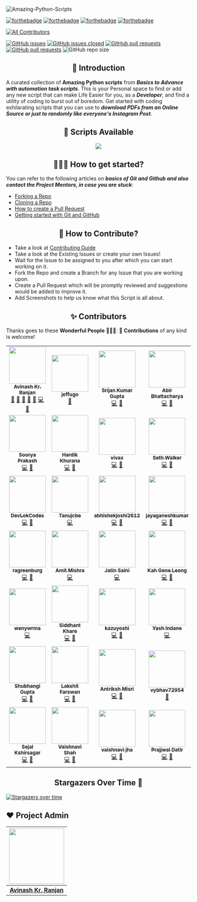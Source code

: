 ![Amazing-Python-Scripts](https://socialify.git.ci/avinashkranjan/Amazing-Python-Scripts/image?description=1&forks=1&issues=1&language=1&owner=1&pulls=1&stargazers=1&theme=Light)

[![forthebadge](https://forthebadge.com/images/badges/built-by-developers.svg)](https://forthebadge.com)
[![forthebadge](https://forthebadge.com/images/badges/built-with-love.svg)](https://forthebadge.com)
[![forthebadge](https://forthebadge.com/images/badges/built-with-swag.svg)](https://forthebadge.com)
[![forthebadge](https://forthebadge.com/images/badges/made-with-python.svg)](https://forthebadge.com)

<!-- ALL-CONTRIBUTORS-BADGE:START - Do not remove or modify this section -->
[![All Contributors](https://img.shields.io/badge/all_contributors-47-orange.svg?style=flat-square)](#contributors-)
<!-- ALL-CONTRIBUTORS-BADGE:END -->

[![GitHub issues](https://img.shields.io/github/issues/avinashkranjan/Amazing-Python-Scripts.svg)](https://github.com/avinashkranjan/Amazing-Python-Scripts/issues)
[![GitHub issues closed](https://img.shields.io/github/issues-closed/avinashkranjan/Amazing-Python-Scripts.svg)](https://github.com/avinashkranjan/Amazing-Python-Scripts/issues?q=is%3Aissue+is%3Aclosed)
[![GitHub pull requests](https://img.shields.io/github/issues-pr/avinashkranjan/Amazing-Python-Scripts.svg)](https://github.com/avinashkranjan/Amazing-Python-Scripts/pulls)
[![GitHub pull requests](https://img.shields.io/github/issues-pr-closed/avinashkranjan/Amazing-Python-Scripts.svg)](https://github.com/avinashkranjan/Amazing-Python-Scripts/pulls?q=is%3Apr+is%3Aclosed) ![GitHub repo size](https://img.shields.io/github/repo-size/avinashkranjan/Amazing-Python-Scripts?color=yellow)

<h2 align=center> 📑 Introduction </h2>

A curated collection of **Amazing Python scripts** from **_Basics to Advance with automation task scripts_**. This is your Personal space to find or add any new script
that can make Life Easier for you, as a **_Developer_**, and find a utility of coding to burst out of boredom. Get started with coding exhilarating scripts that you can use to **_download PDFs from an Online Source or just to randomly like everyone's Instagram Post_**.

<h2 align=center> 📃 Scripts Available </h2>
  <p align="center">
  <a href="https://github.com/avinashkranjan/Amazing-Python-Scripts/blob/master/SCRIPTS.md">
    <img src="https://forthebadge.com/images/badges/check-it-out.svg">
  </a>

<h2 align=center> 👨🏻‍💻 How to get started? </h2> 

You can refer to the following articles on **_basics of Git and Github and also contact the Project Mentors, in case you are stuck_**:

- [Forking a Repo](https://help.github.com/en/github/getting-started-with-github/fork-a-repo)
- [Cloning a Repo](https://help.github.com/en/desktop/contributing-to-projects/creating-a-pull-request)
- [How to create a Pull Request](https://opensource.com/article/19/7/create-pull-request-github)
- [Getting started with Git and GitHub](https://towardsdatascience.com/getting-started-with-git-and-github-6fcd0f2d4ac6)


<h2 align=center> 📝 How to Contribute? </h2>  

- Take a look at [Contributing Guide](https://github.com/avinashkranjan/Amazing-Python-Scripts/blob/master/CONTRIBUTING.md)
- Take a look at the Existing Issues or create your own Issues!
- Wait for the Issue to be assigned to you after which you can start working on it.
- Fork the Repo and create a Branch for any Issue that you are working upon.
- Create a Pull Request which will be promptly reviewed and suggestions would be added to improve it.
- Add Screenshots to help us know what this Script is all about.

<h2 align=center> ✨ Contributors </h2>

Thanks goes to these **Wonderful People** 👨🏻‍💻:      🚀 **Contributions** of any kind is welcome! 

<!-- ALL-CONTRIBUTORS-LIST:START - Do not remove or modify this section -->
<!-- prettier-ignore-start -->
<!-- markdownlint-disable -->
<table>
  <tr>
    <td align="center"><a href="http://avinashranjan.tech"><img src="https://avatars2.githubusercontent.com/u/55796944?v=4?s=100" width="100px;" alt=""/><br /><sub><b>Avinash Kr. Ranjan</b></sub></a><br /><a href="#ideas-avinashkranjan" title="Ideas, Planning, & Feedback">🤔</a> <a href="#projectManagement-avinashkranjan" title="Project Management">📆</a> <a href="#question-avinashkranjan" title="Answering Questions">💬</a> <a href="https://github.com/avinashkranjan/Amazing-Python-Scripts/pulls?q=is%3Apr+reviewed-by%3Aavinashkranjan" title="Reviewed Pull Requests">👀</a> <a href="#talk-avinashkranjan" title="Talks">📢</a> <a href="https://github.com/avinashkranjan/Amazing-Python-Scripts/commits?author=avinashkranjan" title="Code">💻</a> <a href="https://github.com/avinashkranjan/Amazing-Python-Scripts/commits?author=avinashkranjan" title="Documentation">📖</a></td>
    <td align="center"><a href="https://github.com/jeffugo"><img src="https://avatars0.githubusercontent.com/u/70389806?v=4?s=100" width="100px;" alt=""/><br /><sub><b>jeffugo</b></sub></a><br /><a href="https://github.com/avinashkranjan/Amazing-Python-Scripts/commits?author=jeffugo" title="Documentation">📖</a></td>
    <td align="center"><a href="https://github.com/geekymeeky"><img src="https://avatars3.githubusercontent.com/u/66238394?v=4?s=100" width="100px;" alt=""/><br /><sub><b>Srijan Kumar Gupta</b></sub></a><br /><a href="https://github.com/avinashkranjan/Amazing-Python-Scripts/commits?author=geekymeeky" title="Code">💻</a> <a href="https://github.com/avinashkranjan/Amazing-Python-Scripts/commits?author=geekymeeky" title="Documentation">📖</a></td>
    <td align="center"><a href="https://abirbhattacharya.herokuapp.com/"><img src="https://avatars0.githubusercontent.com/u/70687014?v=4?s=100" width="100px;" alt=""/><br /><sub><b>Abir Bhattacharya</b></sub></a><br /><a href="https://github.com/avinashkranjan/Amazing-Python-Scripts/commits?author=abirbhattacharya82" title="Code">💻</a> <a href="#ideas-abirbhattacharya82" title="Ideas, Planning, & Feedback">🤔</a></td>
    <td align="center"><a href="https://github.com/madihamallick"><img src="https://avatars1.githubusercontent.com/u/70858557?v=4?s=100" width="100px;" alt=""/><br /><sub><b>Madiha Mallick</b></sub></a><br /><a href="https://github.com/avinashkranjan/Amazing-Python-Scripts/commits?author=madihamallick" title="Code">💻</a></td>
    <td align="center"><a href="http://mohammedbilal.me"><img src="https://avatars2.githubusercontent.com/u/55395092?v=4?s=100" width="100px;" alt=""/><br /><sub><b>Mohammed Bilal</b></sub></a><br /><a href="https://github.com/avinashkranjan/Amazing-Python-Scripts/commits?author=mdb571" title="Documentation">📖</a></td>
    <td align="center"><a href="https://github.com/shivamsh555"><img src="https://avatars0.githubusercontent.com/u/72130276?v=4?s=100" width="100px;" alt=""/><br /><sub><b>shivam sharma</b></sub></a><br /><a href="https://github.com/avinashkranjan/Amazing-Python-Scripts/commits?author=shivamsh555" title="Code">💻</a></td>
  </tr>
  <tr>
    <td align="center"><a href="https://www.linkedin.com/in/sooryaprakash31"><img src="https://avatars1.githubusercontent.com/u/41444412?v=4?s=100" width="100px;" alt=""/><br /><sub><b>Soorya Prakash</b></sub></a><br /><a href="https://github.com/avinashkranjan/Amazing-Python-Scripts/commits?author=sooryaprakash31" title="Code">💻</a> <a href="https://github.com/avinashkranjan/Amazing-Python-Scripts/commits?author=sooryaprakash31" title="Documentation">📖</a></td>
    <td align="center"><a href="http://github.com/hardikkhurana"><img src="https://avatars0.githubusercontent.com/u/43683221?v=4?s=100" width="100px;" alt=""/><br /><sub><b>Hardik Khurana</b></sub></a><br /><a href="https://github.com/avinashkranjan/Amazing-Python-Scripts/commits?author=hardikkhurana" title="Code">💻</a> <a href="https://github.com/avinashkranjan/Amazing-Python-Scripts/commits?author=hardikkhurana" title="Documentation">📖</a></td>
    <td align="center"><a href="https://github.com/vivax3794"><img src="https://avatars2.githubusercontent.com/u/51753506?v=4?s=100" width="100px;" alt=""/><br /><sub><b>vivax</b></sub></a><br /><a href="https://github.com/avinashkranjan/Amazing-Python-Scripts/commits?author=vivax3794" title="Code">💻</a> <a href="https://github.com/avinashkranjan/Amazing-Python-Scripts/commits?author=vivax3794" title="Documentation">📖</a></td>
    <td align="center"><a href="https://github.com/SethWalkeroo"><img src="https://avatars0.githubusercontent.com/u/16292617?v=4?s=100" width="100px;" alt=""/><br /><sub><b>Seth Walker</b></sub></a><br /><a href="https://github.com/avinashkranjan/Amazing-Python-Scripts/commits?author=SethWalkeroo" title="Code">💻</a> <a href="https://github.com/avinashkranjan/Amazing-Python-Scripts/commits?author=SethWalkeroo" title="Documentation">📖</a></td>
    <td align="center"><a href="https://www.linkedin.com/in/sarthak-saxena-b3a0001b8/"><img src="https://avatars3.githubusercontent.com/u/61883822?v=4?s=100" width="100px;" alt=""/><br /><sub><b>sarthak1905</b></sub></a><br /><a href="https://github.com/avinashkranjan/Amazing-Python-Scripts/commits?author=sarthak1905" title="Code">💻</a> <a href="https://github.com/avinashkranjan/Amazing-Python-Scripts/commits?author=sarthak1905" title="Documentation">📖</a></td>
    <td align="center"><a href="https://github.com/bislara"><img src="https://avatars1.githubusercontent.com/u/35392585?v=4?s=100" width="100px;" alt=""/><br /><sub><b>Biswajeet Sahoo</b></sub></a><br /><a href="https://github.com/avinashkranjan/Amazing-Python-Scripts/commits?author=bislara" title="Code">💻</a> <a href="https://github.com/avinashkranjan/Amazing-Python-Scripts/commits?author=bislara" title="Documentation">📖</a></td>
    <td align="center"><a href="https://github.com/Kreateer"><img src="https://avatars2.githubusercontent.com/u/19147258?v=4?s=100" width="100px;" alt=""/><br /><sub><b>Matija Milaković</b></sub></a><br /><a href="https://github.com/avinashkranjan/Amazing-Python-Scripts/commits?author=Kreateer" title="Code">💻</a> <a href="https://github.com/avinashkranjan/Amazing-Python-Scripts/commits?author=Kreateer" title="Documentation">📖</a></td>
  </tr>
  <tr>
    <td align="center"><a href="https://github.com/DevLokCodes"><img src="https://avatars2.githubusercontent.com/u/69622048?v=4?s=100" width="100px;" alt=""/><br /><sub><b>DevLokCodes</b></sub></a><br /><a href="https://github.com/avinashkranjan/Amazing-Python-Scripts/commits?author=DevLokCodes" title="Code">💻</a> <a href="https://github.com/avinashkranjan/Amazing-Python-Scripts/commits?author=DevLokCodes" title="Documentation">📖</a></td>
    <td align="center"><a href="https://github.com/Tanujcbe"><img src="https://avatars0.githubusercontent.com/u/25898488?v=4?s=100" width="100px;" alt=""/><br /><sub><b>Tanujcbe</b></sub></a><br /><a href="https://github.com/avinashkranjan/Amazing-Python-Scripts/commits?author=Tanujcbe" title="Code">💻</a></td>
    <td align="center"><a href="https://github.com/abhishekjoshi2612"><img src="https://avatars3.githubusercontent.com/u/66815782?v=4?s=100" width="100px;" alt=""/><br /><sub><b>abhishekjoshi2612</b></sub></a><br /><a href="https://github.com/avinashkranjan/Amazing-Python-Scripts/commits?author=abhishekjoshi2612" title="Code">💻</a> <a href="https://github.com/avinashkranjan/Amazing-Python-Scripts/commits?author=abhishekjoshi2612" title="Documentation">📖</a></td>
    <td align="center"><a href="https://jayaganeshkumar.me/"><img src="https://avatars0.githubusercontent.com/u/56192588?v=4?s=100" width="100px;" alt=""/><br /><sub><b>jayaganeshkumar</b></sub></a><br /><a href="https://github.com/avinashkranjan/Amazing-Python-Scripts/commits?author=jayaganeshkumar" title="Code">💻</a> <a href="https://github.com/avinashkranjan/Amazing-Python-Scripts/commits?author=jayaganeshkumar" title="Documentation">📖</a></td>
    <td align="center"><a href="https://github.com/xayke"><img src="https://avatars3.githubusercontent.com/u/14005254?v=4?s=100" width="100px;" alt=""/><br /><sub><b>Viktor Bakulin</b></sub></a><br /><a href="https://github.com/avinashkranjan/Amazing-Python-Scripts/commits?author=xayke" title="Code">💻</a></td>
    <td align="center"><a href="https://github.com/quentin-vigne"><img src="https://avatars3.githubusercontent.com/u/59710953?v=4?s=100" width="100px;" alt=""/><br /><sub><b>quentin-vigne</b></sub></a><br /><a href="https://github.com/avinashkranjan/Amazing-Python-Scripts/commits?author=quentin-vigne" title="Code">💻</a> <a href="https://github.com/avinashkranjan/Amazing-Python-Scripts/commits?author=quentin-vigne" title="Documentation">📖</a></td>
    <td align="center"><a href="https://adarshkushwah.gitlab.io/myhub"><img src="https://avatars3.githubusercontent.com/u/48567796?v=4?s=100" width="100px;" alt=""/><br /><sub><b>Adarsh.S.Kushwah</b></sub></a><br /><a href="https://github.com/avinashkranjan/Amazing-Python-Scripts/commits?author=adarshkushwah" title="Code">💻</a> <a href="https://github.com/avinashkranjan/Amazing-Python-Scripts/commits?author=adarshkushwah" title="Documentation">📖</a></td>
  </tr>
  <tr>
    <td align="center"><a href="https://github.com/ragreenburg"><img src="https://avatars0.githubusercontent.com/u/24358100?v=4?s=100" width="100px;" alt=""/><br /><sub><b>ragreenburg</b></sub></a><br /><a href="https://github.com/avinashkranjan/Amazing-Python-Scripts/commits?author=ragreenburg" title="Code">💻</a> <a href="https://github.com/avinashkranjan/Amazing-Python-Scripts/commits?author=ragreenburg" title="Documentation">📖</a></td>
    <td align="center"><a href="https://github.com/Mr-Mishraji"><img src="https://avatars1.githubusercontent.com/u/71146681?v=4?s=100" width="100px;" alt=""/><br /><sub><b>Amit Mishra</b></sub></a><br /><a href="https://github.com/avinashkranjan/Amazing-Python-Scripts/commits?author=Mr-Mishraji" title="Code">💻</a></td>
    <td align="center"><a href="https://github.com/jatinsaini137"><img src="https://avatars3.githubusercontent.com/u/49195216?v=4?s=100" width="100px;" alt=""/><br /><sub><b>Jatin Saini</b></sub></a><br /><a href="https://github.com/avinashkranjan/Amazing-Python-Scripts/commits?author=jatinsaini137" title="Code">💻</a></td>
    <td align="center"><a href="https://www.linkedin.com/in/kah-gene-leong-73500b196/"><img src="https://avatars0.githubusercontent.com/u/56114448?v=4?s=100" width="100px;" alt=""/><br /><sub><b>Kah Gene Leong</b></sub></a><br /><a href="https://github.com/avinashkranjan/Amazing-Python-Scripts/commits?author=KGene1901" title="Code">💻</a> <a href="https://github.com/avinashkranjan/Amazing-Python-Scripts/commits?author=KGene1901" title="Documentation">📖</a></td>
    <td align="center"><a href="https://github.com/Yagueteiro"><img src="https://avatars1.githubusercontent.com/u/48566793?v=4?s=100" width="100px;" alt=""/><br /><sub><b>Yagueteiro</b></sub></a><br /><a href="https://github.com/avinashkranjan/Amazing-Python-Scripts/commits?author=Yagueteiro" title="Code">💻</a> <a href="https://github.com/avinashkranjan/Amazing-Python-Scripts/commits?author=Yagueteiro" title="Documentation">📖</a></td>
    <td align="center"><a href="https://inspirezone.tech"><img src="https://avatars2.githubusercontent.com/u/66768334?v=4?s=100" width="100px;" alt=""/><br /><sub><b>Fum</b></sub></a><br /><a href="https://github.com/avinashkranjan/Amazing-Python-Scripts/commits?author=funbeedev" title="Code">💻</a> <a href="https://github.com/avinashkranjan/Amazing-Python-Scripts/commits?author=funbeedev" title="Documentation">📖</a></td>
    <td align="center"><a href="https://github.com/HyperTHD"><img src="https://avatars0.githubusercontent.com/u/16841702?v=4?s=100" width="100px;" alt=""/><br /><sub><b>Abdulbasid Guled</b></sub></a><br /><a href="https://github.com/avinashkranjan/Amazing-Python-Scripts/commits?author=HyperTHD" title="Code">💻</a> <a href="https://github.com/avinashkranjan/Amazing-Python-Scripts/commits?author=HyperTHD" title="Documentation">📖</a></td>
  </tr>
  <tr>
    <td align="center"><a href="https://github.com/bvinayv"><img src="https://avatars0.githubusercontent.com/u/46212708?v=4?s=100" width="100px;" alt=""/><br /><sub><b>wenywrma</b></sub></a><br /><a href="https://github.com/avinashkranjan/Amazing-Python-Scripts/commits?author=bvinayv" title="Code">💻</a></td>
    <td align="center"><a href="https://www.linkedin.com/in/siddhantkhare24/"><img src="https://avatars0.githubusercontent.com/u/55068936?v=4?s=100" width="100px;" alt=""/><br /><sub><b>Siddhant Khare</b></sub></a><br /><a href="https://github.com/avinashkranjan/Amazing-Python-Scripts/commits?author=Siddhant-K-code" title="Code">💻</a> <a href="https://github.com/avinashkranjan/Amazing-Python-Scripts/commits?author=Siddhant-K-code" title="Documentation">📖</a></td>
    <td align="center"><a href="https://github.com/kazuyoshi-tech"><img src="https://avatars2.githubusercontent.com/u/55447682?v=4?s=100" width="100px;" alt=""/><br /><sub><b>kazuyoshi</b></sub></a><br /><a href="https://github.com/avinashkranjan/Amazing-Python-Scripts/commits?author=kazuyoshi-tech" title="Code">💻</a> <a href="https://github.com/avinashkranjan/Amazing-Python-Scripts/commits?author=kazuyoshi-tech" title="Documentation">📖</a></td>
    <td align="center"><a href="http://linkedin.com/in/yash-indane-aa6534179"><img src="https://avatars2.githubusercontent.com/u/53041219?v=4?s=100" width="100px;" alt=""/><br /><sub><b>Yash Indane</b></sub></a><br /><a href="https://github.com/avinashkranjan/Amazing-Python-Scripts/commits?author=YashIndane" title="Code">💻</a></td>
    <td align="center"><a href="https://github.com/shahidshakil"><img src="https://avatars1.githubusercontent.com/u/49884272?v=4?s=100" width="100px;" alt=""/><br /><sub><b>shahidshakil</b></sub></a><br /><a href="https://github.com/avinashkranjan/Amazing-Python-Scripts/commits?author=shahidshakil" title="Code">💻</a></td>
    <td align="center"><a href="https://github.com/AnandD007"><img src="https://avatars0.githubusercontent.com/u/64485733?v=4?s=100" width="100px;" alt=""/><br /><sub><b>Anand-Dev</b></sub></a><br /><a href="https://github.com/avinashkranjan/Amazing-Python-Scripts/commits?author=AnandD007" title="Documentation">📖</a></td>
    <td align="center"><a href="https://github.com/saiharsha-22"><img src="https://avatars1.githubusercontent.com/u/61947484?v=4?s=100" width="100px;" alt=""/><br /><sub><b>saiharsha-22</b></sub></a><br /><a href="https://github.com/avinashkranjan/Amazing-Python-Scripts/commits?author=saiharsha-22" title="Code">💻</a> <a href="https://github.com/avinashkranjan/Amazing-Python-Scripts/commits?author=saiharsha-22" title="Documentation">📖</a></td>
  </tr>
  <tr>
    <td align="center"><a href="https://github.com/shubhigupta991"><img src="https://avatars0.githubusercontent.com/u/58917829?v=4?s=100" width="100px;" alt=""/><br /><sub><b>Shubhangi Gupta</b></sub></a><br /><a href="https://github.com/avinashkranjan/Amazing-Python-Scripts/commits?author=shubhigupta991" title="Code">💻</a> <a href="https://github.com/avinashkranjan/Amazing-Python-Scripts/commits?author=shubhigupta991" title="Documentation">📖</a></td>
    <td align="center"><a href="https://github.com/LakshitF"><img src="https://avatars2.githubusercontent.com/u/28424777?v=4?s=100" width="100px;" alt=""/><br /><sub><b>Lakshit Farswan</b></sub></a><br /><a href="https://github.com/avinashkranjan/Amazing-Python-Scripts/commits?author=LakshitF" title="Code">💻</a> <a href="https://github.com/avinashkranjan/Amazing-Python-Scripts/commits?author=LakshitF" title="Documentation">📖</a></td>
    <td align="center"><a href="http://antrikshmisri.netlify.app/"><img src="https://avatars3.githubusercontent.com/u/54466356?v=4?s=100" width="100px;" alt=""/><br /><sub><b>Antriksh Misri</b></sub></a><br /><a href="https://github.com/avinashkranjan/Amazing-Python-Scripts/commits?author=antrikshmisri" title="Code">💻</a> <a href="https://github.com/avinashkranjan/Amazing-Python-Scripts/commits?author=antrikshmisri" title="Documentation">📖</a></td>
    <td align="center"><a href="https://github.com/vybhav72954"><img src="https://avatars3.githubusercontent.com/u/49750343?v=4?s=100" width="100px;" alt=""/><br /><sub><b>vybhav72954</b></sub></a><br /><a href="https://github.com/avinashkranjan/Amazing-Python-Scripts/commits?author=vybhav72954" title="Documentation">📖</a></td>
    <td align="center"><a href="https://www.linkedin.com/in/pritam-pawar-070788197/"><img src="https://avatars1.githubusercontent.com/u/65030567?v=4?s=100" width="100px;" alt=""/><br /><sub><b>Pritam Pawar</b></sub></a><br /><a href="https://github.com/avinashkranjan/Amazing-Python-Scripts/commits?author=pritamp17" title="Code">💻</a> <a href="https://github.com/avinashkranjan/Amazing-Python-Scripts/commits?author=pritamp17" title="Documentation">📖</a></td>
    <td align="center"><a href="https://www.hackster.io/adviksinghania"><img src="https://avatars0.githubusercontent.com/u/72959852?v=4?s=100" width="100px;" alt=""/><br /><sub><b>Advik Singhania</b></sub></a><br /><a href="https://github.com/avinashkranjan/Amazing-Python-Scripts/issues?q=author%3Aadviksinghania" title="Bug reports">🐛</a> <a href="https://github.com/avinashkranjan/Amazing-Python-Scripts/commits?author=adviksinghania" title="Code">💻</a></td>
    <td align="center"><a href="https://ayush7614.github.io/ayushportfolio.github.io/"><img src="https://avatars2.githubusercontent.com/u/67006255?v=4?s=100" width="100px;" alt=""/><br /><sub><b>Ayush kumar</b></sub></a><br /><a href="https://github.com/avinashkranjan/Amazing-Python-Scripts/commits?author=Ayush7614" title="Code">💻</a> <a href="https://github.com/avinashkranjan/Amazing-Python-Scripts/commits?author=Ayush7614" title="Documentation">📖</a></td>
  </tr>
  <tr>
    <td align="center"><a href="https://github.com/sejalsksagar"><img src="https://avatars2.githubusercontent.com/u/65088302?v=4?s=100" width="100px;" alt=""/><br /><sub><b>Sejal Kshirsagar</b></sub></a><br /><a href="https://github.com/avinashkranjan/Amazing-Python-Scripts/commits?author=sejalsksagar" title="Code">💻</a> <a href="https://github.com/avinashkranjan/Amazing-Python-Scripts/commits?author=sejalsksagar" title="Documentation">📖</a></td>
    <td align="center"><a href="https://github.com/vaishnavirshah"><img src="https://avatars2.githubusercontent.com/u/61752840?v=4?s=100" width="100px;" alt=""/><br /><sub><b>Vaishnavi Shah</b></sub></a><br /><a href="https://github.com/avinashkranjan/Amazing-Python-Scripts/commits?author=vaishnavirshah" title="Code">💻</a> <a href="https://github.com/avinashkranjan/Amazing-Python-Scripts/commits?author=vaishnavirshah" title="Documentation">📖</a></td>
    <td align="center"><a href="https://github.com/vaishnavijha"><img src="https://avatars0.githubusercontent.com/u/39922632?v=4?s=100" width="100px;" alt=""/><br /><sub><b>vaishnavi jha</b></sub></a><br /><a href="https://github.com/avinashkranjan/Amazing-Python-Scripts/commits?author=vaishnavijha" title="Code">💻</a> <a href="https://github.com/avinashkranjan/Amazing-Python-Scripts/commits?author=vaishnavijha" title="Documentation">📖</a></td>
    <td align="center"><a href="https://www.linkedin.com/in/prajjwal-datir-coep/"><img src="https://avatars3.githubusercontent.com/u/46681482?v=4?s=100" width="100px;" alt=""/><br /><sub><b>Prajjwal Datir</b></sub></a><br /><a href="https://github.com/avinashkranjan/Amazing-Python-Scripts/commits?author=PrajjwalDatir" title="Code">💻</a> <a href="https://github.com/avinashkranjan/Amazing-Python-Scripts/commits?author=PrajjwalDatir" title="Documentation">📖</a></td>
    <td align="center"><a href="https://github.com/twilight-warlock"><img src="https://avatars2.githubusercontent.com/u/63138859?v=4?s=100" width="100px;" alt=""/><br /><sub><b>Devansh Shah</b></sub></a><br /><a href="https://github.com/avinashkranjan/Amazing-Python-Scripts/commits?author=twilight-warlock" title="Code">💻</a> <a href="https://github.com/avinashkranjan/Amazing-Python-Scripts/commits?author=twilight-warlock" title="Documentation">📖</a></td>
  </tr>
</table>

<!-- markdownlint-restore -->
<!-- prettier-ignore-end -->

<!-- ALL-CONTRIBUTORS-LIST:END -->

<h2 align=center> Stargazers Over Time 🌟 </h2>

[![Stargazers over time](https://starchart.cc/avinashkranjan/Amazing-Python-Scripts.svg)](https://starchart.cc/avinashkranjan/Amazing-Python-Scripts)

## ❤️ Project Admin

|                                     <a href="https://github.com/avinashkranjan"><img src="https://avatars1.githubusercontent.com/u/55796944?s=460&u=e6985588320978737a51ac23c8a624005fce5e18&v=4" width=150px height=150px /></a>                                      |
| :-----------------------------------------------------------------------------------------------------------------------------------------------------------------------------------------------------------------------------------------------------------------: |
|                                                                                      **[Avinash Kr. Ranjan](https://www.linkedin.com/in/avinashkranjan/)**                                                                                       |
